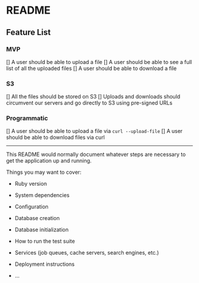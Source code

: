# README

## Feature List

### MVP
 [] A user should be able to upload a file
 [] A user should be able to see a full list of all the uploaded files
 [] A user should be able to download a file

### S3
 [] All the files should be stored on S3
 [] Uploads and downloads should circumvent our servers and go directly to S3 using pre-signed URLs
 
### Programmatic
 [] A user should be able to upload a file via `curl --upload-file`
 [] A user should be able to download files via curl

---

This README would normally document whatever steps are necessary to get the
application up and running.

Things you may want to cover:

* Ruby version

* System dependencies

* Configuration

* Database creation

* Database initialization

* How to run the test suite

* Services (job queues, cache servers, search engines, etc.)

* Deployment instructions

* ...
